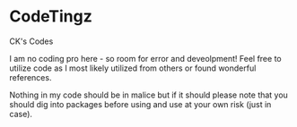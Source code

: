 # CodeTingz
CK's Codes

I am no coding pro here - so room for error and deveolpment! 
Feel free to utilize code as I most likely utilized from others or found wonderful references. 

Nothing in my code should be in malice but if it should please note that you should dig into packages before using and use at your own risk (just in case).
